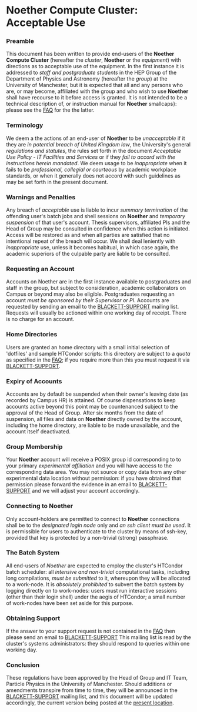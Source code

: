 # Noether Compute Cluster: Acceptable Use #

### Preamble ###

This document has been written to provide end-users of the
**Noether Compute Cluster** (hereafter the *cluster*,
**Noether** or the *equipment*) with directions as to
acceptable use of the equipment. In the first instance it is addressed
to *staff and postgraduate students* in the HEP Group of the Department
of Physics and Astronomy (hereafter the *group*) at the University of
Manchester, but it is expected that all and any persons who are, or may
become, affiliated with the group and who wish to use
**Noether** shall have recourse to it before access is granted. It is not
intended to be a technical description of, or instruction manual for
**Noether** smallcaps}: please see the [FAQ](https://https://github.com/MANHEP/sysadmin-docs/edit/main/tier3/noether/faq.html) for the the latter.

### Terminology ###

We deem a the actions of an end-user of **Noether** to be
*unacceptable* if it they are *in potential breach of United Kingdom
law*, the University's general *regulations and statutes*, the rules set
forth in the document *Acceptable Use Policy - IT Facilities and
Services* or if they *fail to accord with the instructions herein
mandated*. We deem usage to be *inappropriate* when it fails to be
*professional, collegial or courteous* by academic workplace standards,
or when it generally does not accord with such guidelines as may be set
forth in the present document.

### Warnings and Penalties ###

Any breach of *acceptable* use is liable to incur *summary
termination* of the offending user's batch jobs and shell sessions on
**Noether** and *temporary suspension* of that user's account.
Thesis supervisors, affiliated PIs and the Head of Group may be
consulted in confidence when this action is initiated. Access will be
restored as and when all parties are satisfied that no intentional
repeat of the breach will occur. We shall deal leniently with
*inappropriate* use, unless it becomes habitual, in which case again,
the academic superiors of the culpable party are liable to be consulted.

### Requesting an Account ###

Accounts on Noether are in the first instance available to postgraduates
and staff in the group, but subject to consideration, academic
collaborators on Campus or beyond may also be eligible. Postgraduates
requesting an account *must be sponsored by their Supervisor or PI*.
Accounts are requested by sending an email to the
[BLACKETT-SUPPORT](mailto:blackett-support@listserv.manchester.ac.uk) mailing list. Requests will usually be
actioned within one working day of receipt. There is no charge for an
account.

### Home Directories ###

Users are granted an home directory with a small initial selection of
'dotfiles' and sample HTCondor scripts: this directory
are subject to a *quota* as specified in the [FAQ](https://https://github.com/MANHEP/sysadmin-docs/edit/main/tier3/noether/faq.html); if you require more than this you must request it via [BLACKETT-SUPPORT](mailto:blackett-support@listserv.manchester.ac.uk).

### Expiry of Accounts ###

Accounts are by default be suspended when their owner's leaving date (as
recorded by Campus HR) is attained. Of course dispensations to keep
accounts active beyond this point may be countenanced subject to the
approval of the Head of Group. After six months from the date of
suspension, all files and data on **Noether** directly owned
by the account, including the home directory, are liable to be made
unavailable, and the account itself deactivated.

### Group Membership ###

Your **Noether** account will receive a POSIX
group id corresponding to to your primary *experimental
affiliation* and you will have access to the corresponding data area.
You may not source or copy data from any other experimental data
location without permission: if you have obtained that permission please
forward the evidence in an email to [BLACKETT-SUPPORT](mailto:blackett-support@listserv.manchester.ac.uk) and
we will adjust your account accordingly.

### Connecting to Noether ###

Only account-holders are permitted to connect to **Noether**
connections shall be to the *designated login node* only and *an ssh
client must be used*. It is permissible for users to authenticate to the
cluster by means of ssh-key, provided that key is protected by a non-trivial
(strong) passphrase.

### The Batch System ###

All end-users of *Noether* are expected to employ the
cluster's HTCondor batch scheduler: all *intensive and non-trivial*
computational tasks, including long compilations, *must be submitted* to
it, whereupon they will be allocated to a work-node. It is *absolutely
prohibited* to subvert the batch system by logging directly on to
work-nodes: users must run interactive sessions (other than their login
shell) under the aegis of HTCondor; a small number of
work-nodes have been set aside for this purpose.

### Obtaining Support ###

If the answer to your support request is not
contained in the [FAQ](https://https://github.com/MANHEP/sysadmin-docs/edit/main/tier3/noether/faq.html) then please send an email to [BLACKETT-SUPPORT](mailto:blackett-support@listserv.manchester.ac.uk)
This mailing list is read by the cluster's systems administrators: they should respond to
queries within one working day.

### Conclusion ###

These regulations have been approved by the Head of Group and IT Team,
Particle Physics in the University of Manchester. Should additions or
amendments transpire from time to time, they will be announced in the
[BLACKETT-SUPPORT](mailto:blackett-support@listserv.manchester.ac.uk) mailing list, and this document will be
updated accordingly, the current version being posted at the [present location](https://github.com/MANHEP/sysadmin-docs/edit/main/tier3/noether/acceptable-use.md). 
